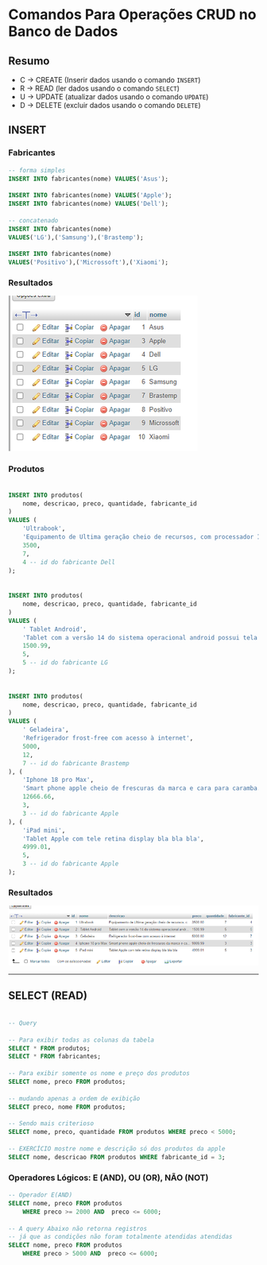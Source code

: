 # Comandos Para Operações CRUD no Banco de Dados

## Resumo

- C -> CREATE (Inserir dados usando o comando `INSERT`)
- R -> READ (ler dados usando o comando `SELECT`)
- U -> UPDATE (atualizar dados usando o comando `UPDATE`)
- D -> DELETE (excluir dados usando o comando `DELETE`)

## INSERT

### Fabricantes

```sql
-- forma simples
INSERT INTO fabricantes(nome) VALUES('Asus');

INSERT INTO fabricantes(nome) VALUES('Apple');
INSERT INTO fabricantes(nome) VALUES('Dell');

-- concatenado
INSERT INTO fabricantes(nome) 
VALUES('LG'),('Samsung'),('Brastemp');

INSERT INTO fabricantes(nome) 
VALUES('Positivo'),('Microssoft'),('Xiaomi');

```
### Resultados

![Tabela fabricantes depois do CRUD](tabela_fabricantes_depois_do_crud.png)

### Produtos

```sql

INSERT INTO produtos(
    nome, descricao, preco, quantidade, fabricante_id
) 
VALUES (
    'Ultrabook', 
    'Equipamento de Ultima geração cheio de recursos, com processador INTEL core i9 do balacobaco',
    3500,
    7,
    4 -- id do fabricante Dell
);


INSERT INTO produtos(
    nome, descricao, preco, quantidade, fabricante_id
) 
VALUES (
    ' Tablet Android', 
    'Tablet com a versão 14 do sistema operacional android possui tela de 10 polegadas e 128 GB, e 64 GB de RAM porque o ELIEL perguntou',
    1500.99,
    5,
    5 -- id do fabricante LG
);


INSERT INTO produtos(
    nome, descricao, preco, quantidade, fabricante_id
) 
VALUES (
    ' Geladeira', 
    'Refrigerador frost-free com acesso à internet',
    5000,
    12,
    7 -- id do fabricante Brastemp
), (
    'Iphone 18 pro Max',
    'Smart phone apple cheio de frescuras da marca e cara para caramba...coisa de rico',
    12666.66,
    3,
    3 -- id do fabricante Apple
), (
    'iPad mini',
    'Tablet Apple com tele retina display bla bla bla',
    4999.01,
    5,
    3 -- id do fabricante Apple
);
```
### Resultados

![Tabela produtos depois do CRUD](tabela_produtos_depois_do_crud.png)

---

## SELECT (READ)

```sql

-- Query

-- Para exibir todas as colunas da tabela
SELECT * FROM produtos;
SELECT * FROM fabricantes;

-- Para exibir somente os nome e preço dos produtos
SELECT nome, preco FROM produtos;

-- mudando apenas a ordem de exibição
SELECT preco, nome FROM produtos;

-- Sendo mais criterioso
SELECT nome, preco, quantidade FROM produtos WHERE preco < 5000;

-- EXERCÍCIO mostre nome e descrição só dos produtos da apple
SELECT nome, descricao FROM produtos WHERE fabricante_id = 3;

```

### Operadores Lógicos: E (AND), OU (OR), NÃO (NOT)

```sql
-- Operador E(AND)
SELECT nome, preco FROM produtos 
    WHERE preco >= 2000 AND  preco <= 6000;

-- A query Abaixo não retorna registros 
-- já que as condições não foram totalmente atendidas atendidas
SELECT nome, preco FROM produtos 
    WHERE preco > 5000 AND  preco <= 6000;

```




